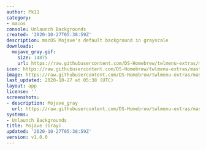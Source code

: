 ```yaml
---
author: Pk11
category:
- macos
console: Unlaunch Backgrounds
created: '2020-10-27T05:38:59Z'
description: macOS Mojave's default background in grayscale
downloads:
  mojave_gray.gif:
    size: 14875
    url: https://raw.githubusercontent.com/DS-Homebrew/twlmenu-extras/master/_nds/TWiLightMenu/unlaunch/backgrounds/mojave_gray.gif
icon: https://raw.githubusercontent.com/DS-Homebrew/twlmenu-extras/master/_nds/TWiLightMenu/unlaunch/backgrounds/mojave_gray.gif
image: https://raw.githubusercontent.com/DS-Homebrew/twlmenu-extras/master/_nds/TWiLightMenu/unlaunch/backgrounds/mojave_gray.gif
last_updated: 2020-10-27 at 05:38 (UTC)
layout: app
license: ''
screenshots:
- description: Mojave_gray
  url: https://raw.githubusercontent.com/DS-Homebrew/twlmenu-extras/master/_nds/TWiLightMenu/unlaunch/backgrounds/mojave_gray.gif
systems:
- Unlaunch Backgrounds
title: Mojave (Gray)
updated: '2020-10-27T05:38:59Z'
version: v1.0.0
---
```

